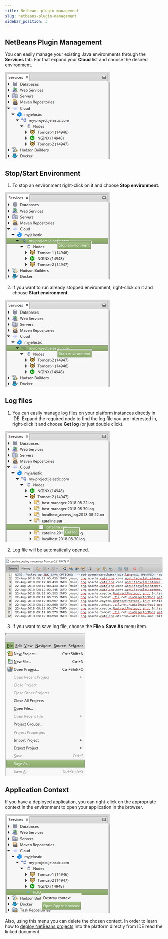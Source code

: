 ```yaml
---
title: Netbeans plugin management
slug: netbeans-plugin-management
sidebar_position: 3
---
```


## NetBeans Plugin Management

You can easily manage your existing Java environments through the **Services** tab.
For that expand your **Cloud** list and choose the desired environment.

<div style={{
    display:'flex',
    justifyContent: 'center',
    margin: '0 0 1rem 0'
}}>

![Locale Dropdown](./img/NetBeansPluginManagement/01-netbeans-remote-cloud-access.png)

</div>

## Stop/Start Environment

1. To stop an environment right-click on it and choose **Stop environment**.

<div style={{
    display:'flex',
    justifyContent: 'center',
    margin: '0 0 1rem 0'
}}>

![Locale Dropdown](./img/NetBeansPluginManagement/02-netbeans-remote-stop-environment.png)

</div>

2. If you want to run already stopped environment, right-click on it and choose **Start environment**.

<div style={{
    display:'flex',
    justifyContent: 'center',
    margin: '0 0 1rem 0'
}}>

![Locale Dropdown](./img/NetBeansPluginManagement/03-netbeans-remote-start-environment.png)

</div>

## Log files

1. You can easily manage log files on your platform instances directly in IDE. Expand the required node to find the log file you are interested in, right-click it and choose **Get log** (or just double click).

<div style={{
    display:'flex',
    justifyContent: 'center',
    margin: '0 0 1rem 0'
}}>

![Locale Dropdown](./img/NetBeansPluginManagement/04-netbeans-remote-get-logs.png)

</div>

2. Log file will be automatically opened.

<div style={{
    display:'flex',
    justifyContent: 'center',
    margin: '0 0 1rem 0'
}}>

![Locale Dropdown](./img/NetBeansPluginManagement/05--netbeans-view-remote-server-logs.png)

</div>

3. If you want to save log file, choose the **File > Save As** menu item.

<div style={{
    display:'flex',
    justifyContent: 'center',
    margin: '0 0 1rem 0'
}}>

![Locale Dropdown](./img/NetBeansPluginManagement/06-remote-logs-save-as.png)

</div>

## Application Context

If you have a deployed application, you can right-click on the appropriate context in the environment to open your application in the browser.

<div style={{
    display:'flex',
    justifyContent: 'center',
    margin: '0 0 1rem 0'
}}>

![Locale Dropdown](./img/NetBeansPluginManagement/07-netbeans-open-app-in-browser.png)

</div>

Also, using this menu you can delete the chosen context.
In order to learn how to [deploy NetBeans projects](/docs/Deployment%20Tools/Plugins/NetBeans%20Plugin/Application%20Deploy%20via%20NetBeans) into the platform directly from IDE read the linked document.
